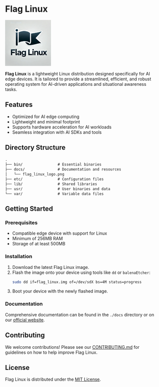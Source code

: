 # Flag Linux
<img src="./docs/flag_linux_logo.png" alt="Flag Linux" width="150px">

**Flag Linux** is a lightweight Linux distribution designed specifically for AI edge devices. It is tailored to provide a streamlined, efficient, and robust operating system for AI-driven applications and situational awareness tasks.

## Features
- Optimized for AI edge computing
- Lightweight and minimal footprint
- Supports hardware acceleration for AI workloads
- Seamless integration with AI SDKs and tools

## Directory Structure
```
.
├── bin/                # Essential binaries
├── docs/               # Documentation and resources
│   └── flag_linux_logo.png
├── etc/                # Configuration files
├── lib/                # Shared libraries
├── usr/                # User binaries and data
└── var/                # Variable data files
```

## Getting Started
### Prerequisites
- Compatible edge device with support for Linux
- Minimum of 256MB RAM
- Storage of at least 500MB

### Installation
1. Download the latest Flag Linux image.
2. Flash the image onto your device using tools like `dd` or `balenaEtcher`:
   ```bash
   sudo dd if=flag_linux.img of=/dev/sdX bs=4M status=progress
   ```
3. Boot your device with the newly flashed image.

### Documentation
Comprehensive documentation can be found in the `./docs` directory or on our [official website](#).

## Contributing
We welcome contributions! Please see our [CONTRIBUTING.md](./docs/CONTRIBUTING.md) for guidelines on how to help improve Flag Linux.

## License
Flag Linux is distributed under the [MIT License](./LICENSE).
